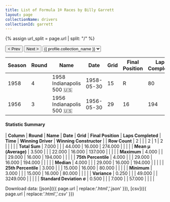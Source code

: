 ```yaml
---
title: List of Formula 1® Races by Billy Garrett
layout: page
collectionName: drivers
collectionId: garrett
---
```


{% assign url_split = page.url | split: "/" %}
<div id="collection-navigation">
<button onclick="selector.options[selector.selectedIndex-1].value && (window.location = selector.options[selector.selectedIndex-1].value);">&lt; Prev</button>
<button onclick="selector.options[selector.selectedIndex+1].value && (window.location = selector.options[selector.selectedIndex+1].value);">Next &gt;</button>
<select id="selector" onchange="this.options[this.selectedIndex].value && (window.location = this.options[this.selectedIndex].value);">
  {% for collectionId in site.data[page.collectionName].refs %}
    {% if collectionId == page.collectionId %}
      {% assign selected = "selected" %}
    {% else %}
      {% assign selected = "" %}
    {% endif %}
    {% assign profile = site.data[page.collectionName][collectionId].profile %}
    <option value="/f1/{{ page.collectionName }}/{{ collectionId }}/{{ url_split[4] }}" {{ selected }}>{{ profile.collection_name }}</option>
  {% endfor %}
</select>
</div>

| Season | Round | Name | Date | Grid | Final Position | Laps Completed | Time | Winning Driver | Winning Constructor |
|--|--|--|--|--|--|--|--|--|--|
| 1958 | 4 | 1958 Indianapolis 500 🇺🇸 | 1958-05-30 | 15 | R | 80 |   | Jimmy Bryan 🇺🇸 | Epperly 🇺🇸 |
| 1956 | 3 | 1956 Indianapolis 500 🇺🇸 | 1956-05-30 | 29 | 16 | 194 |   | Pat Flaherty 🇺🇸 | Watson 🇺🇸 |

#### Statistic Summary

| **Column** | **Round** | **Name** | **Date** | **Grid** | **Final Position** | **Laps Completed** | **Time** | **Winning Driver** | **Winning Constructor** |
| **Row Count** | 2 |  |  | 2 | 1 | 2 |  |  |  |
| **Total Sum** | 7.000 |  |  | 44.000 | 16.000 | 274.000 |  |  |  |
| **Mean μ (Average)** | 3.500 |  |  | 22.000 | 16.000 | 137.000 |  |  |  |
| **Maximum** | 4.000 |  |  | 29.000 | 16.000 | 194.000 |  |  |  |
| **75th Percentile** | 4.000 |  |  | 29.000 | 16.000 | 194.000 |  |  |  |
| **Median** | 4.000 |  |  | 29.000 | 16.000 | 194.000 |  |  |  |
| **25th Percentile** | 3.000 |  |  | 15.000 | 16.000 | 80.000 |  |  |  |
| **Minimum** | 3.000 |  |  | 15.000 | 16.000 | 80.000 |  |  |  |
| **Variance** | 0.250 |  |  | 49.000 |  | 3249.000 |  |  |  |
| **Standard Deviation σ** | 0.500 |  |  | 7.000 |  | 57.000 |  |  |  |

Download data: [json]({{ page.url | replace:'.html','.json' }}), [csv]({{ page.url | replace:'.html','.csv' }})
